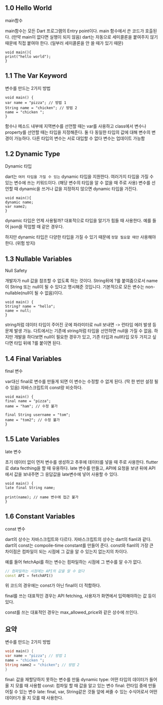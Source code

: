 ## 1.0 Hello World 

main함수

main함수는 모든 Dart 프로그램의 Entry point이다.
main 함수에서 쓴 코드가 호출된다. (만약 main이 없다면 실행이 되지 않음)
dart는 자동으로 세미콜론을 붙여주지 않기 때문에 직접 붙여야 한다. (일부러 세미콜론을 안 쓸 때가 있기 때문)
```
void main(){
print("hello world");
}
```

## 1.1 The Var Keyword

변수를 만드는 2가지 방법

```
void main() {
var name = "pizza"; // 방법 1
String name = "chicken"; // 방법 2
name = "chicken ";
}
```
함수나 메소드 내부에 지역변수를 선언할 때는 var를 사용하고
class에서 변수나 property를 선언할 때는 타입을 지정해준다.
둘 다 동일한 타입의 값에 대해 변수의 변경이 가능하다.
다른 타입의 변수는 서로 대입할 수 없다
변수는 업데이트 가능함


## 1.2 Dynamic Type

Dynamic 타입

dart는 `여러 타입을 가질 수 있는` dynamic 타입을 지원한다.
여러가지 타입을 가질 수 있는 변수에 쓰는 키워드이다. (해당 변수의 타입을 알 수 없을 때 주로 사용)
변수를 선언할 때 dynamic을 쓰거나 값을 지정하지 않으면 dynamic 타입을 가진다.

```
void main(){
dynamic name;
var name2;
}
```

dynamic 타입은 언제 사용될까?
대표적으로 타입을 알기가 힘들 때 사용한다. 예를 들어 json을 작업할 때 같은 경우다.

하지만 dynamic 타입은 다양한 타입을 가질 수 있기 때문에 `정말 필요할 때만` 사용해야 한다. (위험 방지)


## 1.3 Nullable Variables

Null Safety

개발자가 null 값을 참조할 수 없도록 하는 것이다.
String뒤에 ?를 붙여줌으로서 name이 String 또는 null이 될 수 있다고 명시해준 것입니다.
기본적으로 모든 변수는 non-nullable(null이 될 수 없음)이다.

```
void main() {
String? name = "hello";
name = null;
}
```

string처럼 데이터 타입이 주어진 곳에 파라미터로 null 보내면 -> 런타임 에러 발생 등 문제 발생 가능.
다트에서는 기존에 string처럼 타입을 선언하면 null을 가질 수 없음.
하지만 개발을 하다보면 null이 필요한 경우가 있고, 기존 타입과 null타입 모두 가지고 싶다면 타입 뒤에 ?를 붙이면 된다.


## 1.4 Final Variables 


final 변수

var대신 final로 변수를 만들게 되면 이 변수는 수정할 수 없게 된다. (딱 한 번만 설정 될 수 있음)
자바스크립트의 const랑 비슷하다.
```
void main() {
final name = "pizza";
name = "ham"; // 수정 불가

final String username = "tom";
name = "tom2"; // 수정 불가
}
```

## 1.5 Late Variables

late 변수

초기 데이터 없이 먼저 변수를 생성하고 추후에 데이터를 넣을 때 주로 사용한다.
flutter로 data fecthing을 할 때 유용하다.
late 변수를 만들고, API에 요청을 보낸 뒤에 API에서 값을 보내주면 그 응답값을 late변수에 넣어 사용할 수 있다.
```
void main() {
late final String name;

print(name); // name 변수에 접근 불가
}
```

## 1.6 Constant Variables

const 변수

dart의 상수는 자바스크립트와 다르다.
자바스크립트의 상수는 dart의 fianl과 같다.
dart의 const는 compoile-time constant를 만들어 준다.
const와 fianl의 가장 큰 차이점은 컴파일이 되는 시점에 그 값을 알 수 있는지 없는지의 차이다.

예를 들어 fetchApi를 하는 변수는 컴파일하는 시점에 그 변수를 알 수가 없다.

```dart
// 컴파일하는 시점에는 API의 값을 알 수 없다
const API = fetchAPI()
```

위 코드의 경우에는 const가 아닌 final이 더 적합하다.

final를 쓰는 대표적인 경우는
API fetching, 사용자가 화면에서 입력해야하는 값 등이 있다.

const를 쓰는 대표적인 경우는
max_allowed_price와 같은 상수에 쓰인다.



## 요약


변수를 만드는 2가지 방법
```dart
void main() {
var name = "pizza"; // 방법 1
name = "chicken ";
String name2 = "chicken"; // 방법 2
}
```

final: 값을 재할당하지 못하는 변수를 만듦
dynamic type: 어떤 타입의 데이터가 들어올 지 모를 때 사용함
const: 컴파일 할 때 값을 알고 있는 변수
final: 런타임 중에 만들어질 수 있는 변수
late: final, var, String같은 것들 앞에 써줄 수 있는 수식어로서 어떤 데이터가 올 지 모를 때 사용한다.
